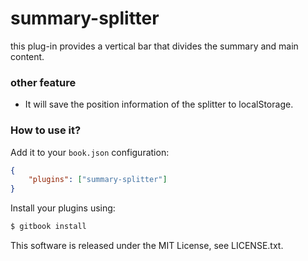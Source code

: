 summary-splitter
==============

this plug-in provides a vertical bar that divides the summary and main content.

### other feature

* It will save the position information of the splitter to localStorage.

### How to use it?

Add it to your `book.json` configuration:

```json
{
    "plugins": ["summary-splitter"]
}
```

Install your plugins using:

```bash
$ gitbook install
```


This software is released under the MIT License, see LICENSE.txt.